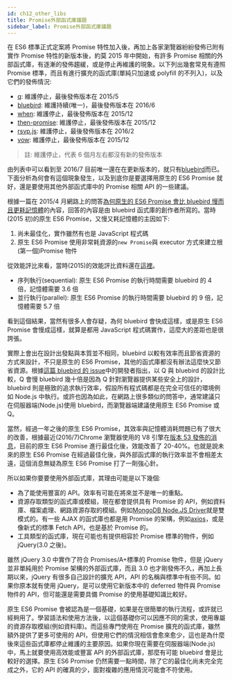 ```yaml
---
id: ch12_other_libs
title: Promise外部函式庫議題
sidebar_label: Promise外部函式庫議題
---
```


在 ES6 標準正式定案將 Promise 特性加入後，再加上各家瀏覽器紛紛發佈已附有實作 Promise 特性的新版本後，約莫 2015 年中開始，有許多 Promise 相關的外部函式庫，有逐漸的發佈趨緩，或是停止再維護的現象。以下列出幾套常見有遵照 Promise 標準，而且有進行擴充的函式庫(單純只加速或 polyfill 的不列入)，以及它們的發佈情況:

- [q](https://github.com/kriskowal/q/releases): 維護停止，最後發佈版本在 2015/5
- [bluebird](https://github.com/petkaantonov/bluebird/releases): 維護持續(唯一)，最後發佈版本在 2016/6
- [when](https://github.com/cujojs/when/releases): 維護停止，最後發佈版本在 2015/12
- [then-promise](https://github.com/then/promise/releases): 維護停止，最後發佈版本在 2015/12
- [rsvp.js](https://github.com/tildeio/rsvp.js/releases): 維護停止，最後發佈版本在 2016/2
- [vow](https://github.com/dfilatov/vow/releases): 維護停止，最後發佈版本在 2015/12

> 註: 維護停止，代表 6 個月左右都沒有新的發佈版本

由列表中可以看到至 2016/7 目前唯一還在在更新版本的，就只有[bluebird](https://github.com/petkaantonov/bluebird/releases)而已。下面分析為何會有這個現象發生，以及到底你是要選擇用原生的 ES6 Promise 就好，還是要使用其他外部函式庫中的 Promise 相關 API 的一些建議。

根據一篇在 2015/4 月網路上的問答[為何原生的 ES6 Promise 會比 bluebird 慢而且更耗記憶體](http://programmers.stackexchange.com/questions/278778/why-are-native-es6-promises-slower-and-more-memory-intensive-than-bluebird)的內容，回答的內容是由 bluebird 函式庫的創作者所寫的。當時(2015 初)的原生 ES6 Promise，又慢又耗記憶體的主因如下:

1. 尚未最佳化，實作雖然有也是 JavaScript 程式碼
2. 原生 ES6 Promise 使用非常耗資源的`new Promise`與 executor 方式來建立根(第一個)Promise 物件

從效能評比來看，當時(2015)的效能評比資料還在[這裡](https://github.com/petkaantonov/bluebird/tree/master/benchmark)。

- 序列執行(sequential): 原生 ES6 Promise 的執行時間需要 bluebird 的 4 倍，記憶體需要 3.6 倍
- 並行執行(parallel): 原生 ES6 Promise 的執行時間需要 bluebird 的 9 倍，記憶體需要 5.7 倍

看到這個結果，當然有很多人會存疑，為何 bluebird 會快成這樣，或是原生 ES6 Promise 會慢成這樣，就算是都用 JavaScript 程式碼實作，這麼大的差距也是很誇張。

實際上會出在設計出發點與本質並不相同，bluebird 以較有效率而且節省資源的方式來設計，不只是原生的 ES6 Promise，其他的函式庫都沒有辦法這麼快又節省資源。根據[這篇 bluebird 的 issue](https://github.com/petkaantonov/bluebird/issues/381)中的開發者指出，以 Q 與 bluebird 的設計比較，Q 會慢 bluebird 幾十倍是因為 Q 針對瀏覽器提供某些安全上的設計，bluebird 則是極致的追求執行效率，假設所有程式碼都是在完全可信任的環境例如 Node.js 中執行。或許也因為如此，在網路上很多類似的問答中，通常建議只在伺服器端(Node.js)使用 bluebird，而瀏覽器端建議使用原生 ES6 Promise 或 Q。

當然，經過一年之後的原生 ES6 Promise，其效率與記憶體消耗問題已有了很大的改善，根據最近(2016/7)Chrome 瀏覽器使用的 V8 引擎在[版本 53 發佈的消息](http://v8project.blogspot.tw/2016/07/v8-release-53.html)，目前的原生 ES6 Promise 進行最佳化後，效能改善了 20-40%。也就是說未來的原生 ES6 Promise 在經過最佳化後，與外部函式庫的執行效率並不會相差太遠，這個消息無疑為原生 ES6 Promise 打了一劑強心針。

所以如果你要要使用外部函式庫，其理由可能是以下幾個:

- 為了能使用豐富的 API。效率有可能在將來並不是唯一的重點。
- 資源存取類型的函式庫或模組，現在都會提供具有 Promise 的 API，例如資料庫、檔案處理、網路資源存取的模組。例如[MongoDB Node.JS Driver](https://mongodb.github.io/node-mongodb-native/)就是雙模式的。有一些 AJAX 的函式庫也都是用 Promise 的架構，例如[axios](https://github.com/mzabriskie/axios)，或是像新式的標準 Fetch API，也是基於 Promise 的。
- 工具類型的函式庫，現在可能也有提供相容於 Promise 標準的物件，例如 jQuery(3.0 之後)。

雖然 jQuery 3.0 中實作了符合 Promises/A+標準的 Promise 物件，但是 jQuery 並非單純用於 Promise 架構的外部函式庫，而且 3.0 也才剛發佈不久，再加上長期以來，jQuery 有很多自己設計的擴充 API，API 的名稱與標準中有些不同。如果你原本就有使用 jQuery，是可以使用它新版本中的 deferred 物件與 Promise 物件的 API，但可能還是需要具備 Promise 的使用基礎知識比較好。

原生 ES6 Promise 會被認為是一個基礎，如果是在很簡單的執行流程，或許就已經夠用了。學習語法和使用方法後，以這個基礎你可以因應不同的需求，使用專屬的資源存取模組(例如資料庫)。而這些專門使用在 Promise 擴充的函式庫，雖然額外提供了更多可使用的 API，但使用它們的情況相信會愈來愈少，這也是為什麼後來這些函式庫都停止維護的主要原因。如果你現在需要在伺服器端(Node.js)中，馬上就要使用高效能或豐富 API 的外部函式庫，那麼有可能 bluebird 會是比較好的選擇。原生 ES6 Promise 仍然需要一點時間，除了它的最佳化尚未完全完成之外，它的 API 的確真的少，面對複雜的應用情況可能會不符使用。
